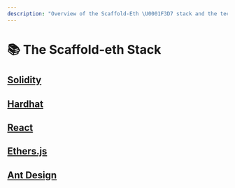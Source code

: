 ```yaml
---
description: "Overview of the Scaffold-Eth \U0001F3D7 stack and the technologies we use."
---
```


# 📚 The Scaffold-eth Stack

## [Solidity](solidity.md)

## [Hardhat](hardhat.md)

## [React](react.md)

## [Ethers.js](ethers.js.md)

## [Ant Design](ant-design.md)

